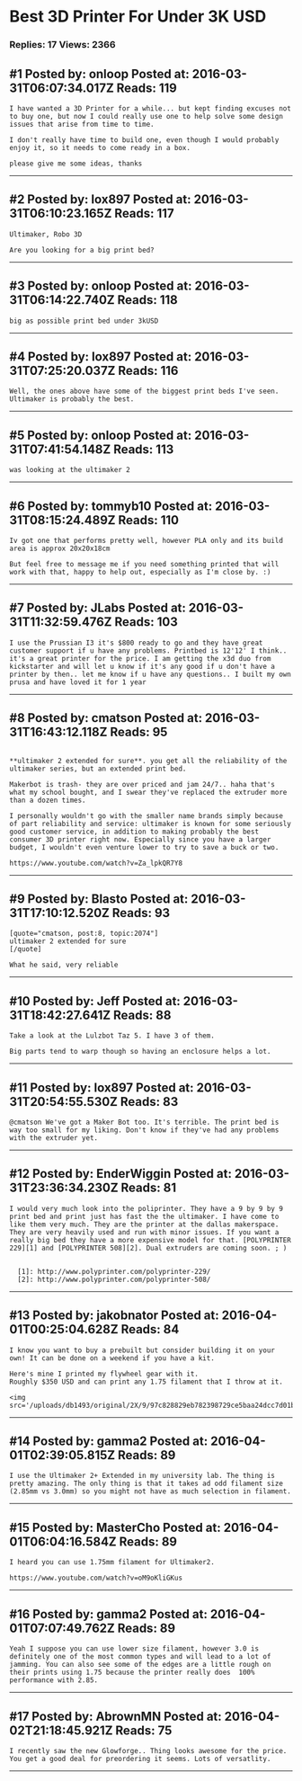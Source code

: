 # Best 3D Printer For Under 3K USD

### Replies: 17 Views: 2366

## \#1 Posted by: onloop Posted at: 2016-03-31T06:07:34.017Z Reads: 119

```
I have wanted a 3D Printer for a while... but kept finding excuses not to buy one, but now I could really use one to help solve some design issues that arise from time to time.

I don't really have time to build one, even though I would probably enjoy it, so it needs to come ready in a box.

please give me some ideas, thanks
```

---
## \#2 Posted by: lox897 Posted at: 2016-03-31T06:10:23.165Z Reads: 117

```
Ultimaker, Robo 3D

Are you looking for a big print bed?
```

---
## \#3 Posted by: onloop Posted at: 2016-03-31T06:14:22.740Z Reads: 118

```
big as possible print bed under 3kUSD
```

---
## \#4 Posted by: lox897 Posted at: 2016-03-31T07:25:20.037Z Reads: 116

```
Well, the ones above have some of the biggest print beds I've seen. Ultimaker is probably the best.
```

---
## \#5 Posted by: onloop Posted at: 2016-03-31T07:41:54.148Z Reads: 113

```
was looking at the ultimaker 2
```

---
## \#6 Posted by: tommyb10 Posted at: 2016-03-31T08:15:24.489Z Reads: 110

```
Iv got one that performs pretty well, however PLA only and its build area is approx 20x20x18cm

But feel free to message me if you need something printed that will work with that, happy to help out, especially as I'm close by. :)
```

---
## \#7 Posted by: JLabs Posted at: 2016-03-31T11:32:59.476Z Reads: 103

```
I use the Prussian I3 it's $800 ready to go and they have great customer support if u have any problems. Printbed is 12'12' I think.. it's a great printer for the price. I am getting the x3d duo from kickstarter and will let u know if it's any good if u don't have a printer by then.. let me know if u have any questions.. I built my own prusa and have loved it for 1 year
```

---
## \#8 Posted by: cmatson Posted at: 2016-03-31T16:43:12.118Z Reads: 95

```

**ultimaker 2 extended for sure**. you get all the reliability of the ultimaker series, but an extended print bed. 

Makerbot is trash- they are over priced and jam 24/7.. haha that's what my school bought, and I swear they've replaced the extruder more than a dozen times.

I personally wouldn't go with the smaller name brands simply because of part reliability and service: ultimaker is known for some seriously good customer service, in addition to making probably the best consumer 3D printer right now. Especially since you have a larger budget, I wouldn't even venture lower to try to save a buck or two. 

https://www.youtube.com/watch?v=Za_lpkQR7Y8
```

---
## \#9 Posted by: Blasto Posted at: 2016-03-31T17:10:12.520Z Reads: 93

```
[quote="cmatson, post:8, topic:2074"]
ultimaker 2 extended for sure
[/quote]

What he said, very reliable
```

---
## \#10 Posted by: Jeff Posted at: 2016-03-31T18:42:27.641Z Reads: 88

```
Take a look at the Lulzbot Taz 5. I have 3 of them.

Big parts tend to warp though so having an enclosure helps a lot.
```

---
## \#11 Posted by: lox897 Posted at: 2016-03-31T20:54:55.530Z Reads: 83

```
@cmatson We've got a Maker Bot too. It's terrible. The print bed is way too small for my liking. Don't know if they've had any problems with the extruder yet.
```

---
## \#12 Posted by: EnderWiggin Posted at: 2016-03-31T23:36:34.230Z Reads: 81

```
I would very much look into the poliprinter. They have a 9 by 9 by 9 print bed and print just has fast the the ultimaker. I have come to like them very much. They are the printer at the dallas makerspace. They are very heavily used and run with minor issues. If you want a really big bed they have a more expensive model for that. [POLYPRINTER 229][1] and [POLYPRINTER 508][2]. Dual extruders are coming soon. ; )


  [1]: http://www.polyprinter.com/polyprinter-229/
  [2]: http://www.polyprinter.com/polyprinter-508/
```

---
## \#13 Posted by: jakobnator Posted at: 2016-04-01T00:25:04.628Z Reads: 84

```
I know you want to buy a prebuilt but consider building it on your own! It can be done on a weekend if you have a kit.

Here's mine I printed my flywheel gear with it.
Roughly $350 USD and can print any 1.75 filament that I throw at it.

<img src='/uploads/db1493/original/2X/9/97c828829eb782398729ce5baa24dcc7d01b7eeb.jpg'>
```

---
## \#14 Posted by: gamma2 Posted at: 2016-04-01T02:39:05.815Z Reads: 89

```
I use the Ultimaker 2+ Extended in my university lab. The thing is pretty amazing. The only thing is that it takes ad odd filament size (2.85mm vs 3.0mm) so you might not have as much selection in filament.
```

---
## \#15 Posted by: MasterCho Posted at: 2016-04-01T06:04:16.584Z Reads: 89

```
I heard you can use 1.75mm filament for Ultimaker2.

https://www.youtube.com/watch?v=oM9oKliGKus
```

---
## \#16 Posted by: gamma2 Posted at: 2016-04-01T07:07:49.762Z Reads: 89

```
Yeah I suppose you can use lower size filament, however 3.0 is definitely one of the most common types and will lead to a lot of jamming. You can also see some of the edges are a little rough on their prints using 1.75 because the printer really does  100% performance with 2.85.
```

---
## \#17 Posted by: AbrownMN Posted at: 2016-04-02T21:18:45.921Z Reads: 75

```
I recently saw the new Glowforge.. Thing looks awesome for the price. You get a good deal for preordering it seems. Lots of versatlity.
```

---
